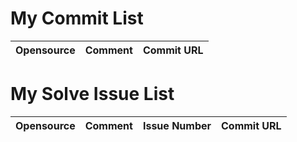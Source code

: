 
# My Commit List
|Opensource|Comment|Commit URL|
|-|-|-|

# My Solve Issue List
|Opensource|Comment|Issue Number|Commit URL|
|-|-|-|-|
